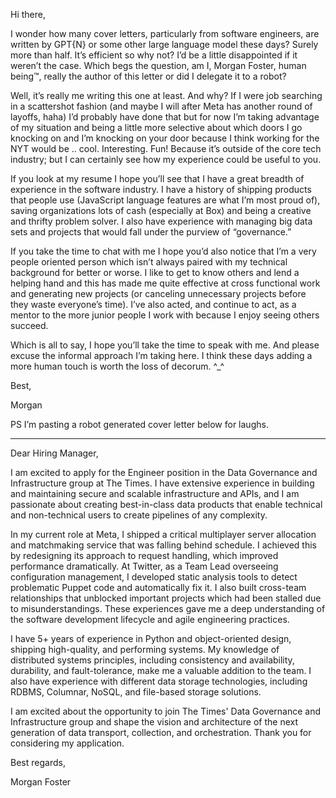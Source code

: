 Hi there,

I wonder how many cover letters, particularly from software engineers, are written by GPT{N} or some other large language model these days? Surely more than half. It’s efficient so why not? I’d be a little disappointed if it weren’t the case. Which begs the question, am I, Morgan Foster, human being™, really the author of this letter or did I delegate it to a robot? 


Well, it’s really me writing this one at least. And why? If I were job searching in a scattershot fashion (and maybe I will after Meta has another round of layoffs, haha) I’d probably have done that but for now I’m taking advantage of my situation and being a little more selective about which doors I go knocking on and I’m knocking on your door because I think working for the NYT would be .. cool. Interesting. Fun! Because it’s outside of the core tech industry; but I can certainly see how my experience could be useful to you.

If you look at my resume I hope you’ll see that I have a great breadth of experience in the software industry. I have a history of shipping products that people use (JavaScript language features are what I’m most proud of), saving organizations lots of cash (especially at Box) and being a creative and thrifty problem solver. I also have experience with managing big data sets and projects that would fall under the purview of “governance.”

If you take the time to chat with me I hope you’d also notice that I’m a very people oriented person which isn’t always paired with my technical background for better or worse. I like to get to know others and lend a helping hand and this has made me quite effective at cross functional work and generating new projects (or canceling unnecessary projects before they waste everyone’s time). I’ve also acted, and continue to act, as a mentor to the more junior people I work with because I enjoy seeing others succeed.


Which is all to say, I hope you’ll take the time to speak with me. And please excuse the informal approach I’m taking here. I think these days adding a more human touch is worth the loss of decorum. ^_^

Best,

Morgan

PS I’m pasting a robot generated cover letter below for laughs.

----

Dear Hiring Manager,

I am excited to apply for the Engineer position in the Data Governance and Infrastructure group at The Times. I have extensive experience in building and maintaining secure and scalable infrastructure and APIs, and I am passionate about creating best-in-class data products that enable technical and non-technical users to create pipelines of any complexity.

In my current role at Meta, I shipped a critical multiplayer server allocation and matchmaking service that was falling behind schedule. I achieved this by redesigning its approach to request handling, which improved performance dramatically. At Twitter, as a Team Lead overseeing configuration management, I developed static analysis tools to detect problematic Puppet code and automatically fix it. I also built cross-team relationships that unblocked important projects which had been stalled due to misunderstandings. These experiences gave me a deep understanding of the software development lifecycle and agile engineering practices.

I have 5+ years of experience in Python and object-oriented design, shipping high-quality, and performing systems. My knowledge of distributed systems principles, including consistency and availability, durability, and fault-tolerance, make me a valuable addition to the team. I also have experience with different data storage technologies, including RDBMS, Columnar, NoSQL, and file-based storage solutions.

I am excited about the opportunity to join The Times' Data Governance and Infrastructure group and shape the vision and architecture of the next generation of data transport, collection, and orchestration. Thank you for considering my application.

Best regards,

Morgan Foster

